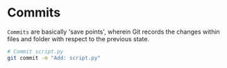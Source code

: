 # Commits

`Commits` are basically 'save points', wherein Git records the changes within files and folder with respect to the previous state.

```bash
# Commit script.py
git commit -m "Add: script.py"
```